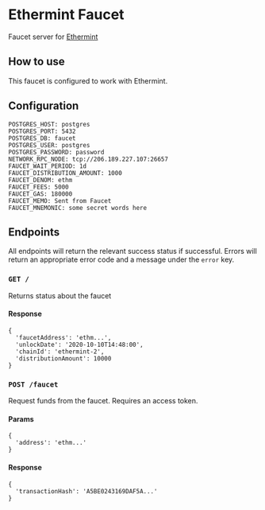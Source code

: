# Ethermint Faucet

Faucet server for [Ethermint](https://ethermint.dev/)

## How to use

This faucet is configured to work with Ethermint.

## Configuration

```
POSTGRES_HOST: postgres
POSTGRES_PORT: 5432
POSTGRES_DB: faucet
POSTGRES_USER: postgres
POSTGRES_PASSWORD: password
NETWORK_RPC_NODE: tcp://206.189.227.107:26657
FAUCET_WAIT_PERIOD: 1d
FAUCET_DISTRIBUTION_AMOUNT: 1000
FAUCET_DENOM: ethm
FAUCET_FEES: 5000
FAUCET_GAS: 180000
FAUCET_MEMO: Sent from Faucet
FAUCET_MNEMONIC: some secret words here
```

## Endpoints

All endpoints will return the relevant success status if successful. Errors will
return an appropriate error code and a message under the `error` key.

### `GET /`

Returns status about the faucet

#### Response

```
{
  'faucetAddress': 'ethm...',
  'unlockDate': '2020-10-10T14:48:00',
  'chainId': 'ethermint-2',
  'distributionAmount': 10000
}
```

### `POST /faucet`

Request funds from the faucet. Requires an access token.

#### Params

```
{
  'address': 'ethm...'
}
```

#### Response

```
{
  'transactionHash': 'A5BE0243169DAF5A...'
}
```
